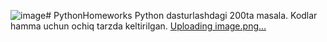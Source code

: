![image](https://github.com/user-attachments/assets/40261c1e-27e4-402f-935a-a75018ea7a35)# PythonHomeworks
Python dasturlashdagi 200ta masala.
Kodlar hamma uchun ochiq tarzda keltirilgan.
[Uploading image.png…]()
